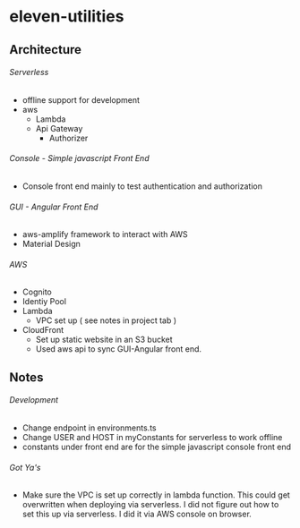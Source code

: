 # eleven-utilities
## Architecture
###### Serverless
- offline support for development
- aws
  - Lambda
  - Api Gateway
    - Authorizer
###### Console  - Simple javascript Front End
- Console front end mainly to test authentication and authorization
###### GUI - Angular Front End
- aws-amplify  framework to interact with AWS
- Material Design
###### AWS
- Cognito
- Identiy Pool
- Lambda
  - VPC set up ( see notes in project tab )
- CloudFront
  - Set up static website in an S3 bucket
  - Used aws api to sync GUI-Angular front end.
## Notes
###### Development
  - Change endpoint in environments.ts
  - Change USER and HOST in myConstants for serverless to work offline 
  - constants under front end are for the simple javascript console front end
###### Got Ya's
  - Make sure the VPC is set up correctly in lambda function. This could get overwritten when deploying via serverless. I did not figure out how to set this up via serverless. I did it via AWS console on browser.
